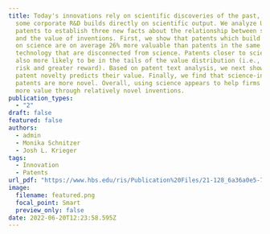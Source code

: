 ```yaml
---
title: Today's innovations rely on scientific discoveries of the past, yet only
  some corporate R&D builds directly on scientific output. We analyze U.S.
  patents to establish three new facts about the relationship between science
  and the value of inventions. First, we show that patents which build directly
  on science are on average 26% more valuable than patents in the same
  technology that are disconnected from science. Patents closer to science are
  also more likely to be in the tails of the value distribution (i.e., greater
  risk and greater reward). Based on patent text analysis, we next show that
  patent novelty predicts their value. Finally, we find that science-intensive
  patents are more novel. Overall, using science appears to help firms capture
  more value through relatively novel inventions.
publication_types:
  - "2"
draft: false
featured: false
authors:
  - admin
  - Monika Schnitzer
  - Josh L. Krieger
tags:
  - Innovation
  - Patents 
url_pdf: "https://www.hbs.edu/ris/Publication%20Files/21-128_6a36a0e5-7f30-4d63-a591-3196d4b3fb5e.pdf"
image:
  filename: featured.png
  focal_point: Smart
  preview_only: false
date: 2022-06-20T12:23:58.595Z
---
```

